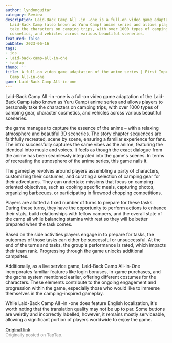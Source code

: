 ```yaml
---
author: lyndonguitar
category: Review
description: Laid-Back Camp All -in -one is a full-on video game adaptation of the
  Laid-Back Camp (also known as Yuru Camp) anime series and allows players to personally
  take the characters on camping trips, with over 1000 types of camping gear, character
  cosmetics, and vehicles across various beautiful sceneries.
featured: false
pubDate: 2023-06-16
tags:
- ios
- laid-back-camp-all-in-one
- taptap
thumb: ''
title: A full-on video game adaptation of the anime series | First Impressions - Laid-Back
  Camp All-in-one
game: Laid-Back Camp All-in-one
---
```

Laid-Back Camp All -in -one is a full-on video game adaptation of the Laid-Back Camp (also known as Yuru Camp) anime series and allows players to personally take the characters on camping trips, with over 1000 types of camping gear, character cosmetics, and vehicles across various beautiful sceneries.

the game manages to capture the essence of the anime – with a relaxing atmosphere and beautiful 3D sceneries. The story chapter sequences are faithfully recreated, scene by scene, ensuring a familiar experience for fans. The intro successfully captures the same vibes as the anime, featuring the identical intro music and voices. It feels as though the exact dialogue from the anime has been seamlessly integrated into the game's scenes. In terms of recreating the atmosphere of the anime series, this game nails it.

The gameplay revolves around players assembling a party of characters, customizing their costumes, and curating a selection of camping gear for their adventures. They can undertake missions that focus on camping-oriented objectives, such as cooking specific meals, capturing photos, organizing barbecues, or participating in firewood chopping competitions.

Players are allotted a fixed number of turns to prepare for these tasks. During these turns, they have the opportunity to perform actions to enhance their stats, build relationships with fellow campers, and the overall state of the camp all while balancing stamina with rest so they will be better prepared when the task comes.

Based on the side activities players engage in to prepare for tasks, the outcomes of those tasks can either be successful or unsuccessful. At the end of the turns and tasks, the group's performance is rated, which impacts their team rank. Progressing through the game unlocks additional campsites.

Additionally, as a live service game, Laid-Back Camp All-in-One incorporates familiar features like login bonuses, in-game purchases, and the gacha system mentioned earlier, offering different costumes for the characters. These elements contribute to the ongoing engagement and progression within the game, especially those who would like to immerse themselves in the camping-inspired gameplay.

While Laid-Back Camp All -in -one does feature English localization, it's worth noting that the translation quality may not be up to par. Some buttons are weirdly and incorrectly labelled, however, it remains mostly serviceable, allowing a significant portion of players worldwide to enjoy the game.

[Original link](https://www.taptap.io/post/5823673)<br><span style="font-size: 0.95em; color: #888;">Originally posted on TapTap.</span>